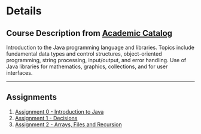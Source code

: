 # Details

## Course Description from [Academic Catalog](https://catalog.sjsu.edu/mime/media/view/13/5279/2022-2023+SJSU+Academic+Catalog.pdf)
Introduction to the Java programming language and libraries. Topics include fundamental data types and control structures, object-oriented programming, string processing, input/output, and error handling. Use of Java libraries for mathematics, graphics, collections, and for user interfaces.
___
## Assignments
1. [Assignment 0 - Introduction to Java](./CS%2049J%20-%20Programming%20in%20Java/Assignment%200%20-%20Introduction%20to%20Java/)
2. [Assignment 1 - Decisions](./CS%2049J%20-%20Programming%20in%20Java/Assignment%201%20-%20Decisions/)
3. [Assignment 2 - Arrays, Files and Recursion](./CS%2049J%20-%20Programming%20in%20Java/Assignment%202%20-%20Arrays%2C%20Files%20and%20Recursion/)